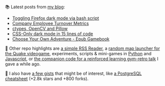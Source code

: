 
📚 Latest posts from <a href="https://blog.kartones.net/">my blog</a>:

<!--START_SECTION:blogposts-->
* [Toggling Firefox dark mode via bash script](https:&#x2F;&#x2F;blog.kartones.net&#x2F;post&#x2F;toggling-firefox-dark-mode-via-bash-script&#x2F;)
* [Company Employee Turnover Metrics](https:&#x2F;&#x2F;blog.kartones.net&#x2F;post&#x2F;company-employee-turnover-metrics&#x2F;)
* [ctypes, OpenCV and Pillow](https:&#x2F;&#x2F;blog.kartones.net&#x2F;post&#x2F;ctypes-opencv-pillow&#x2F;)
* [CSS-Only dark mode in 15 lines of code](https:&#x2F;&#x2F;blog.kartones.net&#x2F;post&#x2F;css-only-dark-mode-in-15-lines-of-code&#x2F;)
* [Choose Your Own Adventure - Epub Gamebook](https:&#x2F;&#x2F;blog.kartones.net&#x2F;post&#x2F;choose-your-own-adventure-gamebook-epub&#x2F;)
<!--END_SECTION:blogposts-->


📌 Other repo highlights are [a simple RSS Reader](https://github.com/Kartones/pbrr), a [random map launcher for the Quake videogame](https://github.com/Kartones/quaddicted-random-map), experiments, scripts & mini-games in [Python](https://github.com/Kartones/python) and [Javascript](https://github.com/Kartones/JSAssorted), or [the companion code for a reinforced learning gym-retro talk](https://github.com/Kartones/mindcamp-x-gym-retro) I gave a while ago.

📝 I also have [a few gists](https://gist.github.com/Kartones?direction=desc&sort=updated) that might be of interest, like [a PostgreSQL cheatsheet](https://gist.github.com/Kartones/dd3ff5ec5ea238d4c546) (+2.8k stars and +800 forks).

